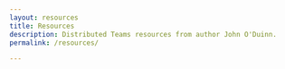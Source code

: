 ```yaml
---
layout: resources
title: Resources
description: Distributed Teams resources from author John O'Duinn.
permalink: /resources/

---
```

